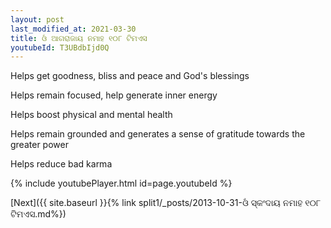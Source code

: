 ```yaml
---
layout: post
last_modified_at: 2021-03-30
title: ଓଁ ଆଗରାଜାୟ ନମାହ ୧୦୮ ଟିମଏସ
youtubeId: T3UBdbIjd0Q
---
```

 
 
Helps get goodness, bliss and peace and God's blessings
 
Helps remain focused, help generate inner energy 
 
Helps boost physical and mental health 
 
Helps remain grounded and generates a sense of gratitude towards the greater power 
 
Helps reduce bad karma
 
 
 
 


{% include youtubePlayer.html id=page.youtubeId %}
 
[Next]({{ site.baseurl }}{% link  split1/_posts/2013-10-31-ଓଁ ସ୍କଂଦାୟ ନମାହ ୧୦୮ ଟିମଏସ.md%})
 
